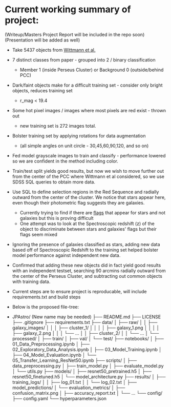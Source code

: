 # Current working summary of project:
(Writeup/Masters Project Report will be included in the repo soon)
(Presentation will be added as well)

* Take 5437 objects from [Wittmann et al.](https://iopscience.iop.org/article/10.3847/1538-4365/ab4998) 
* 7 distinct classes from paper - grouped into 2 / binary classification
	* Member 1 (inside Perseus Cluster) or Background 0 (outside/behind PCC)
* Dark/faint objects make for a difficult training set - consider only bright objects, reduces training set
	* r_mag < 19.4
* Some hot pixel images / images where most pixels are red exist - thrown out
	* new training set is 272 images total. 
* Bolster training set by applying rotations for data augmentation
	* (all simple angles on unit circle - 30,45,60,90,120, and so on)
* Fed model grayscale images to train and classify - performance lowered so we are confident in the method including color. 
* Train/test split yields good results, but now we wish to move further out from the center of the PCC where Wittmann et al considered, so we use SDSS SQL queries to obtain more data.
* Use SQL to define selection regions in the Red Sequence and radially outward from the center of the cluster. We notice that stars appear here, even though their photometric flag suggests they are galaxies.
	* Currently trying to find if there are [flags](https://live-sdss4org-dr16.pantheonsite.io/algorithms/flags_detail/) that appear for stars and not galaxies but this is proving difficult
 	* One attempt was to look at the Spectroscopic redshift (z) of the object to discriminate between stars and galaxies' flags but their flags seem mixed
* Ignoring the presence of galaxies classified as stars, adding new data based off of Spectroscopic Redshift to the training set helped bolster model performance against independent new data.
* Confirmed that adding these new objects did in fact yield good results with an independent testset, searching 90 arcmins radially outward from the center of the Perseus Cluster, and subtracting out common objects with training data.

* Current steps are to ensure project is reproducable, will include requirements.txt and build steps
* Below is the proposed file-tree:
* JPAstro/ (New name may be needed)
├── README.md
├── LICENSE
├── .gitignore
├── requirements.txt
├── data/
│   ├── raw/
│   │   ├── galaxy_images/
│   │   │   ├── cluster_1/
│   │   │   │   ├── galaxy_1.png
│   │   │   │   ├── galaxy_2.png
│   │   │   └── ...
│   │   ├── cluster_2/
│   │   └── ...
│   └── processed/
│       ├── train/
│       ├── val/
│       └── test/
├── notebooks/
│   ├── 01_Data_Preprocessing.ipynb
│   ├── 02_Exploratory_Data_Analysis.ipynb
│   ├── 03_Model_Training.ipynb
│   ├── 04_Model_Evaluation.ipynb
│   └── 05_Transfer_Learning_ResNet50.ipynb
├── scripts/
│   ├── data_preprocessing.py
│   ├── train_model.py
│   ├── evaluate_model.py
│   └── utils.py
├── models/
│   ├── resnet50_pretrained.h5
│   ├── resnet50_finetuned.h5
│   └── model_architecture.py
├── results/
│   ├── training_logs/
│   │   ├── log_01.txt
│   │   └── log_02.txt
│   ├── model_predictions/
│   └── evaluation_metrics/
│       ├── confusion_matrix.png
│       ├── accuracy_report.txt
│       └── ...
└── config/
    ├── config.yaml
    └── hyperparameters.json
